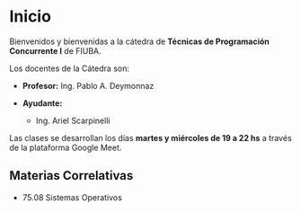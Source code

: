 # Inicio

Bienvenidos y bienvenidas a la cátedra de **Técnicas de Programación Concurrente I** de FIUBA.

Los docentes de la Cátedra son:

* **Profesor:** Ing. Pablo A. Deymonnaz

* **Ayudante:**
    * Ing. Ariel Scarpinelli

Las clases se desarrollan los días **martes y miércoles de 19 a 22 hs** a través de la plataforma Google Meet.

## Materias Correlativas

* 75.08 Sistemas Operativos
